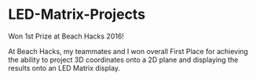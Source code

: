 # LED-Matrix-Projects
Won 1st Prize at Beach Hacks 2016!

At Beach Hacks, my teammates and I won overall First Place for achieving the ability to project 3D coordinates
onto a 2D plane and displaying the results onto an LED Matrix display.
